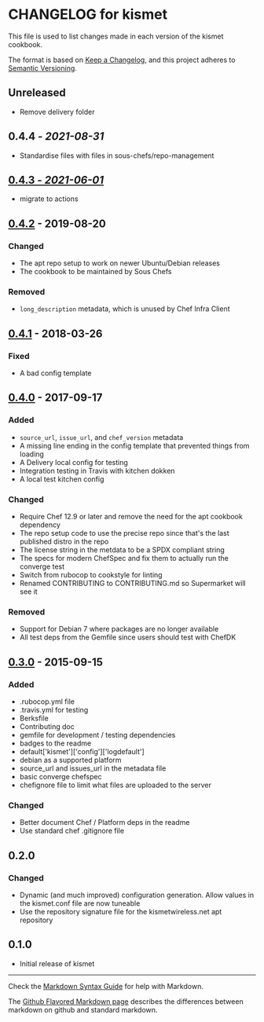 # CHANGELOG for kismet

This file is used to list changes made in each version of the kismet cookbook.

The format is based on [Keep a Changelog](https://keepachangelog.com/en/1.0.0/),
and this project adheres to [Semantic Versioning](https://semver.org/spec/v2.0.0.html).

## Unreleased

- Remove delivery folder

## 0.4.4 - *2021-08-31*

- Standardise files with files in sous-chefs/repo-management

## [0.4.3 - *2021-06-01*]

- migrate to actions

## [0.4.2] - 2019-08-20

### Changed

- The apt repo setup to work on newer Ubuntu/Debian releases
- The cookbook to be maintained by Sous Chefs

### Removed

- `long_description` metadata, which is unused by Chef Infra Client

## [0.4.1] - 2018-03-26

### Fixed

- A bad config template

## [0.4.0] - 2017-09-17

### Added

- `source_url`, `issue_url`, and `chef_version` metadata
- A missing line ending in the config template that prevented things from loading
- A Delivery local config for testing
- Integration testing in Travis with kitchen dokken
- A local test kitchen config

### Changed

- Require Chef 12.9 or later and remove the need for the apt cookbook dependency
- The repo setup code to use the precise repo since that's the last published distro in the repo
- The license string in the metdata to be a SPDX compliant string
- The specs for modern ChefSpec and fix them to actually run the converge test
- Switch from rubocop to cookstyle for linting
- Renamed CONTRIBUTING to CONTRIBUTING.md so Supermarket will see it

### Removed

- Support for Debian 7 where packages are no longer available
- All test deps from the Gemfile since users should test with ChefDK

## [0.3.0] - 2015-09-15

### Added

- .rubocop.yml file
- .travis.yml for testing
- Berksfile
- Contributing doc
- gemfile for development / testing dependencies
- badges to the readme
- default['kismet']['config']['logdefault']
- debian as a supported platform
- source_url and issues_url in the metadata file
- basic converge chefspec
- chefignore file to limit what files are uploaded to the server

### Changed

- Better document Chef / Platform deps in the readme
- Use standard chef .gitignore file

## 0.2.0

### Changed

- Dynamic (and much improved) configuration generation. Allow values in the kismet.conf file are now tuneable
- Use the repository signature file for the kismetwireless.net apt repository

## 0.1.0

- Initial release of kismet

--------------------------------------------------------------------------------

Check the [Markdown Syntax Guide](http://daringfireball.net/projects/markdown/syntax) for help with Markdown.

The [Github Flavored Markdown page](http://github.github.com/github-flavored-markdown/) describes the differences between markdown on github and standard markdown.

[0.4.3 - *2021-06-01*]: https://github.com/sous-chefs/kismet/compare/v0.4.2...HEAD
[0.4.2]: https://github.com/sous-chefs/kismet/compare/v0.4.1...v0.4.2
[0.4.1]: https://github.com/sous-chefs/kismet/compare/v0.4.0...v0.4.1
[0.4.0]: https://github.com/sous-chefs/kismet/compare/0.3.0...v0.4.0
[0.3.0]: https://github.com/sous-chefs/kismet/releases/tag/0.3.0
